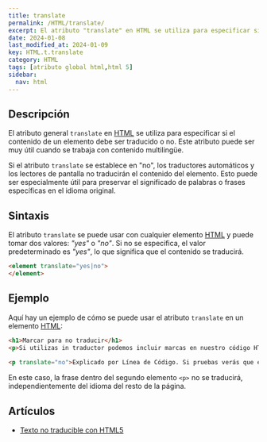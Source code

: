 ```yaml
---
title: translate
permalink: /HTML/translate/
excerpt: El atributo "translate" en HTML se utiliza para especificar si el contenido debe ser traducido.
date: 2024-01-08
last_modified_at: 2024-01-09
key: HTML.t.translate
category: HTML
tags: [atributo global html,html 5]
sidebar:
  nav: html
---
```


## Descripción


El atributo general `translate` en [HTML](https://www.manualweb.net/html/) se utiliza para especificar si el contenido de un elemento debe ser traducido o no. Este atributo puede ser muy útil cuando se trabaja con contenido multilingüe.


Si el atributo `translate` se establece en "no", los traductores automáticos y los lectores de pantalla no traducirán el contenido del elemento. Esto puede ser especialmente útil para preservar el significado de palabras o frases específicas en el idioma original.


## Sintaxis


El atributo `translate` se puede usar con cualquier elemento [HTML](https://www.manualweb.net/html/) y puede tomar dos valores: _"yes"_ o _"no"_. Si no se especifica, el valor predeterminado es _"yes"_, lo que significa que el contenido se traducirá.


```html
<element translate="yes|no">
</element>
```


## Ejemplo


Aquí hay un ejemplo de cómo se puede usar el atributo `translate` en un elemento [HTML](https://www.manualweb.net/html/):


```html
<h1>Marcar para no traducir</h1>
<p>Si utilizas in traductor podemos incluir marcas en nuestro código HTML para que haya partes que no se traduzcan, ya que representen nombres, marcas,... o elementos que no necesitan traducción.</p>
        
<p translate="no">Explicado por Línea de Código. Si pruebas verás que esta última línea no se traduce.</p>
```


En este caso, la frase dentro del segundo elemento `<p>` no se traducirá, independientemente del idioma del resto de la página.


## Artículos

- [Texto no traducible con HTML5](https://lineadecodigo.com/html5/texto-no-traducible-con-html5/)
